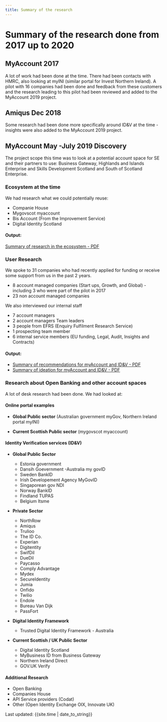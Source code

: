 ```yaml
---
title: Summary of the research
---
```


# Summary of the research done from 2017 up to 2020

## MyAccount 2017
A lot of work had been done at the time. 
There had been contacts with HMRC, also looking at myINI (similar portal for Invest Northern Ireland).
A pilot with 16 companies had been done and feedback from these customers and the research leading to this pilot had been reviewed and added to the MyAccount 2019 project.

## Amiqus Dec 2018
Some research had been done more specifically around ID&V at the time - insights were also added to the MyAccount 2019 project.

## MyAccount May -July 2019 Discovery
The project scope this time was to look at a potential account space for SE and their partners to use: Business Gateway, Highlands and Islands Enterprise and Skills Development Scotland and South of Scotland Enterprise.

### Ecosystem at the time
We had research what we could potentially reuse:
- Companie House
- Mygovscot myaccount
- Bis Account (From the Improvement Service)
- Digital Identity Scotland


#### Output:
[Summary of research in the ecosystem - PDF](/files/My-account-Ecosystem-v2.pdf)

### User Research
We spoke to 31 companies who had recently applied for funding or receive some support from us in the past 2 years.
- 8 account managed companies (Start ups, Growth, and Global) - including 3 who were part of the pilot in 2017
- 23 non account managed companies

We also interviewed our internal staff
- 7 account managers
- 2 account managers Team leaders
- 3 people from EFRS (Enquiry Fulfilment Research Service)
- 1 prospecting team member
- 6 internal service members (EU funding, Legal, Audit, Insights and Contracts)

#### Output:
- [Summary of recommendations for myAccount and ID&V - PDF](/files/My-Account-IDV-recommendations-V2.pdf)
- [Summary of ideation for myAccount and ID&V - PDF](/files/My-Account-IDV-Ideation-V1.pdf)

### Research about Open Banking and other account spaces
A lot of desk research had been done. We had looked at:

#### Online portal examples

- **Global Public sector** (Australian government myGov, Northern Ireland portal myINI)

- **Current Scottish Public sector** (mygovscot myaccount)

#### Identity Verification services (ID&V)

- **Global Public Sector**
  - Estonia government
  - Dansih Goevernment
  -Australia my govID
  - Sweden BankID
  - Irish Developement Agency  MyGovID
  - Singaporean gov NDI
  - Norway BankID
  - Findland TUPAS
  - Belgium Itsme
  
- **Private Sector** 
  - NorthRow
  - Amiqus
  - Trulioo
  - The ID Co. 
  - Experian
  - Digitentity
  - SwifDil
  - DueDil
  - Paycasso
  - Comply Advantage
  - Mydex
  - SecureIdentity
  - Jumia
  - Onfido
  - Twilio
  - Endole
  - Bureau Van Dijk
  - PassFort
  
- **Digital Identity Framework** 
  - Trusted Digital Identity Framework - Australia
  
- **Current Scottish / UK Public Sector** 
  - Digital Identity Scotland
  - MyBusiness ID from Business Gateway
  - Northern Ireland Direct
  - GOV.UK Verify

#### Additional Research
- Open Banking
- Companies House
- API Service providers (Codat)
- Other (Open Identity Exchange OIX, Innovate UK)





Last updated: {{site.time | date_to_string}}
